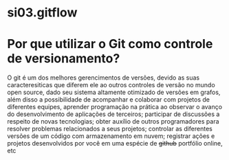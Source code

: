 # si03.gitflow


# Por que utilizar o Git como controle de versionamento?

O git é um dos melhores gerencimentos de versões, devido as suas caracteresiticas que diferem ele ao outros controles de versão no mundo open source, dado seu sistema altamente otimizado de versões em grafos, além disso a possibilidade de acompanhar e colaborar com projetos de diferentes equipes, aprender programação na prática ao observar o avanço do desenvolvimento de aplicações de terceiros; participar de discussões a respeito de novas tecnologias; obter auxílio de outros programadores para resolver problemas relacionados a seus projetos; controlar as diferentes versões de um código com armazenamento em nuvem; registrar ações e projetos desenvolvidos por você em uma espécie de ~~github~~ portfólio online, etc